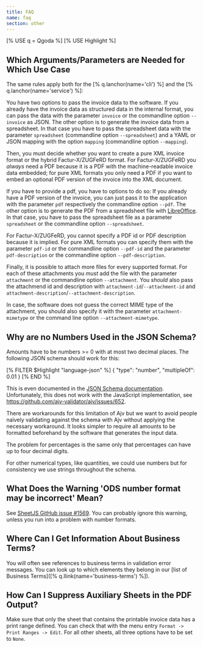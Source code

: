 ```yaml
---
title: FAQ
name: faq
section: other
---
```

<!--qgoda-no-xgettext-->
[% USE q = Qgoda %]
[% USE Highlight %]
<!--/qgoda-no-xgettext-->

<qgoda-toc/>

## Which Arguments/Parameters are Needed for Which Use Case

The same rules apply both for the [% q.lanchor(name='cli') %] and the
[% q.lanchor(name='service') %]:

You have two options to pass the invoice data to the software. If you already
have the invoice data as structured data in the internal format, you can
pass the data with the parameter `invoice` or the commandline option
`--invoice` as JSON. The other option is to generate the invoice data from a
spreadsheet. In that case you have to pass the spreadsheet data with the
parameter `spreadsheet` (commandline option `--spreadsheet`) and a YAML or JSON mapping
with the option `mapping` (commandline option `--mapping`).

Then, you must decide whether you want to create a pure XML invoice format
or the hybrid Factur-X/ZUGFeRD format. For Factur-X/ZUGFeRD you *always* need
a PDF because it is a PDF with the machine-readable invoice data embedded; for
pure XML formats you only need a PDF if you want to embed an optional PDF
version of the invoice into the XML document.

If you have to provide a pdf, you have to options to do so:  If you already
have a PDF version of the invoice, you can just pass it to the application
with the parameter `pdf` respectively the commandline option `--pdf`. The
other option is to generate the PDF from a spreadsheet file with
[LibreOffice](https://www.libreoffice.org). In that case, you have to pass the
spreadsheet file as a parameter `spreadsheet` or the commandline option `--spreadsheet`.

For Factur-X/ZUGFeRD, you cannot specify a PDF id or PDF description because
it is implied. For pure XML formats you can specify them with the parameter
`pdf-id` or the commandline option `--pdf-id` and the parameter
`pdf-description` or the commandline option `--pdf-description`.

Finally, it is possible to attach more files for every supported format. For
each of these attachments you *must* add the file with the parameter
`attachment` or the commandline option `--attachment`. You *should* also
pass the attachmend id and description with `attachment-id`/`--attachment-id`
and `attachment-description`/`--attachment-description`.

In case, the software does not guess the correct MIME type of the attachment,
you should also specify it with the parameter `attachment-mimetype` or
the command line option `--attachment-mimetype`.

## Why are no Numbers Used in the JSON Schema?

Amounts have to be numbers >= 0 with at most two decimal places. The following
JSON schema should work for this:

<!--qgoda-no-xgettext-->

[% FILTER $Highlight "language-json" %]
{
"type": "number",
"multipleOf": 0.01
}
[% END %]

<!--/qgoda-no-xgettext-->

This is even documented in the [JSON Schema
documentation](https://json-schema.org/understanding-json-schema/reference/numeric#multiples).
Unfortunately, this does not work with the JavaScript implementation, see
https://github.com/ajv-validator/ajv/issues/652.

There are workarounds for this limitation of Ajv but we want to avoid people
naïvely validating against the schema with Ajv without applying the necessary
workaround. It looks simpler to require all amounts to be formatted
beforehand by the software that generates the input data.

The problem for percentages is the same only that percentages can have up
to four decimal digits.

For other numerical types, like quantities, we could use numbers but for
consistency we use strings throughout the schema.

## What Does the Warning 'ODS number format may be incorrect' Mean?

See [SheetJS GitHub issue #1569](https://github.com/SheetJS/sheetjs/issues/1569).
You can probably ignore this warning, unless you run into a problem with
number formats.

## Where Can I Get Information About Business Terms?

You will often see references to business terms in validation error messages.
You can look up to which elements they belong in our
[list of Business Terms]([% q.llink(name='business-terms') %]).

## How Can I Suppress Auxiliary Sheets in the PDF Output?

Make sure that only the sheet that contains the printable invoice data has
a print range defined. You can check that with the menu entry
`Format -> Print Ranges -> Edit`. For all other sheets, all three options
have to be set to `None`.
